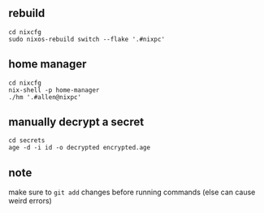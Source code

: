## rebuild
```
cd nixcfg
sudo nixos-rebuild switch --flake '.#nixpc'
```

## home manager
```
cd nixcfg
nix-shell -p home-manager
./hm '.#allen@nixpc'
```

## manually decrypt a secret
```
cd secrets
age -d -i id -o decrypted encrypted.age

```

## note
make sure to `git add` changes before running commands (else can cause weird errors)

